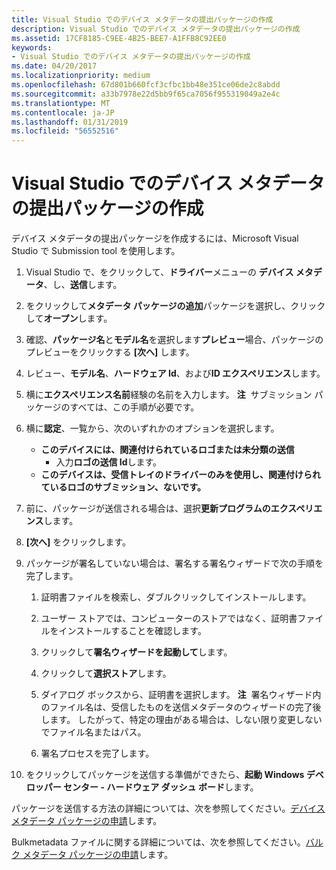 ```yaml
---
title: Visual Studio でのデバイス メタデータの提出パッケージの作成
description: Visual Studio でのデバイス メタデータの提出パッケージの作成
ms.assetid: 17CF8185-C9EE-4B25-BEE7-A1FFB8C92EE0
keywords:
- Visual Studio でのデバイス メタデータの提出パッケージの作成
ms.date: 04/20/2017
ms.localizationpriority: medium
ms.openlocfilehash: 67d801b660fcf3cfbc1bb48e351ce06de2c8abdd
ms.sourcegitcommit: a33b7978e22d5bb9f65ca7056f955319049a2e4c
ms.translationtype: MT
ms.contentlocale: ja-JP
ms.lasthandoff: 01/31/2019
ms.locfileid: "56552516"
---
```

# <a name="creating-a-device-metadata-submission-package-in-visual-studio"></a>Visual Studio でのデバイス メタデータの提出パッケージの作成


デバイス メタデータの提出パッケージを作成するには、Microsoft Visual Studio で Submission tool を使用します。

1.  Visual Studio で、をクリックして、**ドライバー**メニューの **デバイス メタデータ**、し、**送信**します。
2.  をクリックして**メタデータ パッケージの追加**パッケージを選択し、クリックして**オープン**します。
3.  確認、**パッケージ名**と**モデル名**を選択します**プレビュー**場合、パッケージのプレビューをクリックする **[次へ]** します。
4.  レビュー、**モデル名**、**ハードウェア Id**、および**ID エクスペリエンス**します。
5.  横に**エクスペリエンス名前**経験の名前を入力します。
    **注**  サブミッション パッケージのすべては、この手順が必要です。

     

6.  横に**認定**、一覧から、次のいずれかのオプションを選択します。
    -   **このデバイスには、関連付けられているロゴまたは未分類の送信**
        -   入力**ロゴの送信 Id**します。
    -   **このデバイスは、受信トレイのドライバーのみを使用し、関連付けられているロゴのサブミッション、ないです。**

7.  前に、パッケージが送信される場合は、選択**更新プログラムのエクスペリエンス**します。
8.  **[次へ]** をクリックします。
9.  パッケージが署名していない場合は、署名する署名ウィザードで次の手順を完了します。

    1.  証明書ファイルを検索し、ダブルクリックしてインストールします。
    2.  ユーザー ストアでは、コンピューターのストアではなく、証明書ファイルをインストールすることを確認します。
    3.  クリックして**署名ウィザードを起動して**します。
    4.  クリックして**選択ストア**します。
    5.  ダイアログ ボックスから、証明書を選択します。
        **注**  署名ウィザード内のファイル名は、受信したものを送信メタデータのウィザードの完了後します。 したがって、特定の理由がある場合は、しない限り変更しないでファイル名またはパス。

         

    6.  署名プロセスを完了します。

10. をクリックしてパッケージを送信する準備ができたら、**起動 Windows デベロッパー センター - ハードウェア ダッシュ ボード**します。

パッケージを送信する方法の詳細については、次を参照してください。[デバイス メタデータ パッケージの申請](https://go.microsoft.com/fwlink/p/?linkid=226302)します。

Bulkmetadata ファイルに関する詳細については、次を参照してください。[バルク メタデータ パッケージの申請](https://go.microsoft.com/fwlink/p/?linkid=248427)します。

 

 





